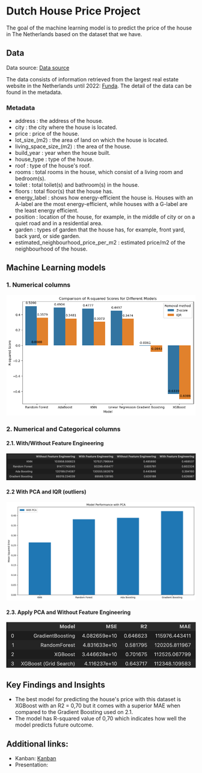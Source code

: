 # Dutch House Price Project

The goal of the machine learning model is to predict the price of the house in The Netherlands based on the dataset that we have. 

## Data
Data source: [Data source](https://www.kaggle.com/datasets/bryan2k19/dutch-house-prices-dataset) 

The data consists of information retrieved from the largest real estate website in the Netherlands until 2022: [Funda](https://www.funda.nl/en/). The detail of the data can be found in the metadata.

### Metadata
- address : the address of the house.
- city : the city where the house is located.
- price : price of the house.
- lot_size_(m2) : the area of land on which the house is located.
- living_space_size_(m2) : the area of the house. 
- build_year : year when the house built.
- house_type : type of the house.
- roof : type of the house's roof. 
- rooms : total rooms in the house, which consist of a living room and bedroom(s).
- toilet : total toilet(s) and bathroom(s) in the house.
- floors : total floor(s) that the house has.
- energy_label : shows how energy-efficient the house is. Houses with an A-label are the most energy-efficient, while houses with a G-label are the least energy efficient.
- position : location of the house, for example, in the middle of city or on a quiet road and in a residential area.
- garden : types of garden that the house has, for example, front yard, back yard, or side garden.
- estimated_neighbourhood_price_per_m2 : estimated price/m2 of the neighbourhood of the house. 

## Machine Learning models
### **1. Numerical columns**
![R_square](/charts/R_squared_score_comparison_numerical.png)

### **2. Numerical and Categorical columns**

#### 2.1. With/Without Feature Engineering

![4 model comparison](charts/Df_4model_comparison.png)

#### 2.2 With PCA and IQR (outliers)

![barplot](charts/Barplot_4model_comparison.png)

#### 2.3. Apply PCA and Without Feature Engineering

![final_comparison](charts/Df_4model_comparison_final.png)

## Key Findings and Insights

- The best model for predicting the house's price with this dataset is XGBoost with an R2 = 0,70 but it comes with a superior MAE when compared to the Gradient Boosting used on 2.1.
- The model has R-squared value of 0,70 which indicates how well the model predicts future outcome.


## Additional links:
- Kanban: [Kanban](https://trello.com/b/VaFoOuYu/kanban-machine-learning)
- Presentation:
